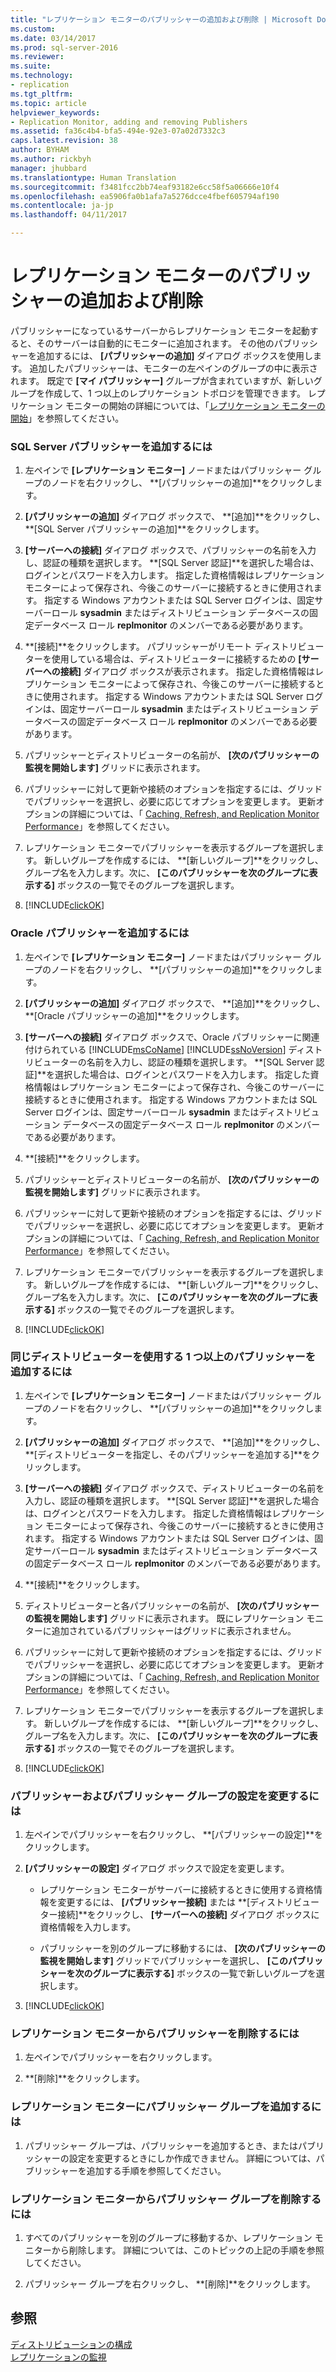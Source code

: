 ```yaml
---
title: "レプリケーション モニターのパブリッシャーの追加および削除 | Microsoft Docs"
ms.custom: 
ms.date: 03/14/2017
ms.prod: sql-server-2016
ms.reviewer: 
ms.suite: 
ms.technology:
- replication
ms.tgt_pltfrm: 
ms.topic: article
helpviewer_keywords:
- Replication Monitor, adding and removing Publishers
ms.assetid: fa36c4b4-bfa5-494e-92e3-07a02d7332c3
caps.latest.revision: 38
author: BYHAM
ms.author: rickbyh
manager: jhubbard
ms.translationtype: Human Translation
ms.sourcegitcommit: f3481fcc2bb74eaf93182e6cc58f5a06666e10f4
ms.openlocfilehash: ea5906fa0b1afa7a5276dcce4fbef605794af190
ms.contentlocale: ja-jp
ms.lasthandoff: 04/11/2017

---
```

# <a name="add-and-remove-publishers-from-replication-monitor"></a>レプリケーション モニターのパブリッシャーの追加および削除
  パブリッシャーになっているサーバーからレプリケーション モニターを起動すると、そのサーバーは自動的にモニターに追加されます。 その他のパブリッシャーを追加するには、 **[パブリッシャーの追加]** ダイアログ ボックスを使用します。 追加したパブリッシャーは、モニターの左ペインのグループの中に表示されます。 既定で **[マイ パブリッシャー]** グループが含まれていますが、新しいグループを作成して、1 つ以上のレプリケーション トポロジを管理できます。 レプリケーション モニターの開始の詳細については、「[レプリケーション モニターの開始](../../../relational-databases/replication/monitor/start-the-replication-monitor.md)」を参照してください。  
  
### <a name="to-add-a-sql-server-publisher"></a>SQL Server パブリッシャーを追加するには  
  
1.  左ペインで **[レプリケーション モニター]** ノードまたはパブリッシャー グループのノードを右クリックし、 **[パブリッシャーの追加]**をクリックします。  
  
2.  **[パブリッシャーの追加]** ダイアログ ボックスで、 **[追加]**をクリックし、 **[SQL Server パブリッシャーの追加]**をクリックします。  
  
3.  **[サーバーへの接続]** ダイアログ ボックスで、パブリッシャーの名前を入力し、認証の種類を選択します。 **[SQL Server 認証]**を選択した場合は、ログインとパスワードを入力します。 指定した資格情報はレプリケーション モニターによって保存され、今後このサーバーに接続するときに使用されます。 指定する Windows アカウントまたは SQL Server ログインは、固定サーバーロール **sysadmin** またはディストリビューション データベースの固定データベース ロール **replmonitor** のメンバーである必要があります。  
  
4.  **[接続]**をクリックします。 パブリッシャーがリモート ディストリビューターを使用している場合は、ディストリビューターに接続するための **[サーバーへの接続]** ダイアログ ボックスが表示されます。 指定した資格情報はレプリケーション モニターによって保存され、今後このサーバーに接続するときに使用されます。 指定する Windows アカウントまたは SQL Server ログインは、固定サーバーロール **sysadmin** またはディストリビューション データベースの固定データベース ロール **replmonitor** のメンバーである必要があります。  
  
5.  パブリッシャーとディストリビューターの名前が、 **[次のパブリッシャーの監視を開始します]** グリッドに表示されます。  
  
6.  パブリッシャーに対して更新や接続のオプションを指定するには、グリッドでパブリッシャーを選択し、必要に応じてオプションを変更します。 更新オプションの詳細については、「 [Caching, Refresh, and Replication Monitor Performance](../../../relational-databases/replication/monitor/caching-refresh-and-replication-monitor-performance.md)」を参照してください。  
  
7.  レプリケーション モニターでパブリッシャーを表示するグループを選択します。 新しいグループを作成するには、 **[新しいグループ]**をクリックし、グループ名を入力します。次に、 **[このパブリッシャーを次のグループに表示する]** ボックスの一覧でそのグループを選択します。  
  
8.  [!INCLUDE[clickOK](../../../includes/clickok-md.md)]  
  
### <a name="to-add-an-oracle-publisher"></a>Oracle パブリッシャーを追加するには  
  
1.  左ペインで **[レプリケーション モニター]** ノードまたはパブリッシャー グループのノードを右クリックし、 **[パブリッシャーの追加]**をクリックします。  
  
2.  **[パブリッシャーの追加]** ダイアログ ボックスで、 **[追加]**をクリックし、 **[Oracle パブリッシャーの追加]**をクリックします。  
  
3.  **[サーバーへの接続]** ダイアログ ボックスで、Oracle パブリッシャーに関連付けられている [!INCLUDE[msCoName](../../../includes/msconame-md.md)] [!INCLUDE[ssNoVersion](../../../includes/ssnoversion-md.md)] ディストリビューターの名前を入力し、認証の種類を選択します。 **[SQL Server 認証]**を選択した場合は、ログインとパスワードを入力します。 指定した資格情報はレプリケーション モニターによって保存され、今後このサーバーに接続するときに使用されます。 指定する Windows アカウントまたは SQL Server ログインは、固定サーバーロール **sysadmin** またはディストリビューション データベースの固定データベース ロール **replmonitor** のメンバーである必要があります。  
  
4.  **[接続]**をクリックします。  
  
5.  パブリッシャーとディストリビューターの名前が、 **[次のパブリッシャーの監視を開始します]** グリッドに表示されます。  
  
6.  パブリッシャーに対して更新や接続のオプションを指定するには、グリッドでパブリッシャーを選択し、必要に応じてオプションを変更します。 更新オプションの詳細については、「 [Caching, Refresh, and Replication Monitor Performance](../../../relational-databases/replication/monitor/caching-refresh-and-replication-monitor-performance.md)」を参照してください。  
  
7.  レプリケーション モニターでパブリッシャーを表示するグループを選択します。 新しいグループを作成するには、 **[新しいグループ]**をクリックし、グループ名を入力します。次に、 **[このパブリッシャーを次のグループに表示する]** ボックスの一覧でそのグループを選択します。  
  
8.  [!INCLUDE[clickOK](../../../includes/clickok-md.md)]  
  
### <a name="to-add-one-or-more-publishers-that-use-the-same-distributor"></a>同じディストリビューターを使用する 1 つ以上のパブリッシャーを追加するには  
  
1.  左ペインで **[レプリケーション モニター]** ノードまたはパブリッシャー グループのノードを右クリックし、 **[パブリッシャーの追加]**をクリックします。  
  
2.  **[パブリッシャーの追加]** ダイアログ ボックスで、 **[追加]**をクリックし、 **[ディストリビューターを指定し、そのパブリッシャーを追加する]**をクリックします。  
  
3.  **[サーバーへの接続]** ダイアログ ボックスで、ディストリビューターの名前を入力し、認証の種類を選択します。 **[SQL Server 認証]**を選択した場合は、ログインとパスワードを入力します。 指定した資格情報はレプリケーション モニターによって保存され、今後このサーバーに接続するときに使用されます。 指定する Windows アカウントまたは SQL Server ログインは、固定サーバーロール **sysadmin** またはディストリビューション データベースの固定データベース ロール **replmonitor** のメンバーである必要があります。  
  
4.  **[接続]**をクリックします。  
  
5.  ディストリビューターと各パブリッシャーの名前が、 **[次のパブリッシャーの監視を開始します]** グリッドに表示されます。 既にレプリケーション モニターに追加されているパブリッシャーはグリッドに表示されません。  
  
6.  パブリッシャーに対して更新や接続のオプションを指定するには、グリッドでパブリッシャーを選択し、必要に応じてオプションを変更します。 更新オプションの詳細については、「 [Caching, Refresh, and Replication Monitor Performance](../../../relational-databases/replication/monitor/caching-refresh-and-replication-monitor-performance.md)」を参照してください。  
  
7.  レプリケーション モニターでパブリッシャーを表示するグループを選択します。 新しいグループを作成するには、 **[新しいグループ]**をクリックし、グループ名を入力します。次に、 **[このパブリッシャーを次のグループに表示する]** ボックスの一覧でそのグループを選択します。  
  
8.  [!INCLUDE[clickOK](../../../includes/clickok-md.md)]  
  
### <a name="to-modify-settings-for-the-publisher-and-publisher-groups"></a>パブリッシャーおよびパブリッシャー グループの設定を変更するには  
  
1.  左ペインでパブリッシャーを右クリックし、 **[パブリッシャーの設定]**をクリックします。  
  
2.  **[パブリッシャーの設定]** ダイアログ ボックスで設定を変更します。  
  
    -   レプリケーション モニターがサーバーに接続するときに使用する資格情報を変更するには、 **[パブリッシャー接続]** または **[ディストリビューター接続]**をクリックし、 **[サーバーへの接続]** ダイアログ ボックスに資格情報を入力します。  
  
    -   パブリッシャーを別のグループに移動するには、 **[次のパブリッシャーの監視を開始します]** グリッドでパブリッシャーを選択し、 **[このパブリッシャーを次のグループに表示する]** ボックスの一覧で新しいグループを選択します。  
  
3.  [!INCLUDE[clickOK](../../../includes/clickok-md.md)]  
  
### <a name="to-remove-a-publisher-from-replication-monitor"></a>レプリケーション モニターからパブリッシャーを削除するには  
  
1.  左ペインでパブリッシャーを右クリックします。  
  
2.  **[削除]**をクリックします。  
  
### <a name="to-add-a-publisher-group-to-replication-monitor"></a>レプリケーション モニターにパブリッシャー グループを追加するには  
  
1.  パブリッシャー グループは、パブリッシャーを追加するとき、またはパブリッシャーの設定を変更するときにしか作成できません。 詳細については、パブリッシャーを追加する手順を参照してください。  
  
### <a name="to-remove-a-publisher-group-from-replication-monitor"></a>レプリケーション モニターからパブリッシャー グループを削除するには  
  
1.  すべてのパブリッシャーを別のグループに移動するか、レプリケーション モニターから削除します。 詳細については、このトピックの上記の手順を参照してください。  
  
2.  パブリッシャー グループを右クリックし、 **[削除]**をクリックします。  
  
## <a name="see-also"></a>参照  
 [ディストリビューションの構成](../../../relational-databases/replication/configure-distribution.md)   
 [レプリケーションの監視](../../../relational-databases/replication/monitor/monitoring-replication-overview.md)  
  
  
